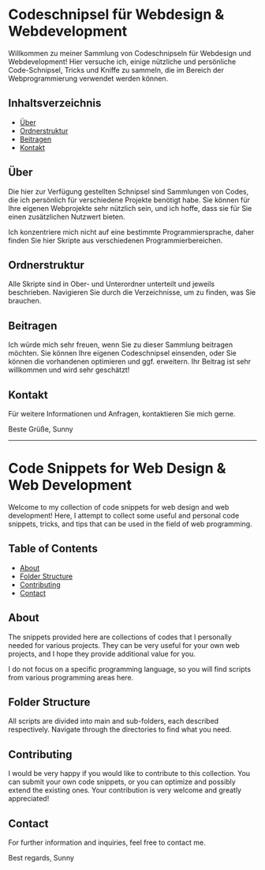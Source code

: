 # Codeschnipsel für Webdesign & Webdevelopment

Willkommen zu meiner Sammlung von Codeschnipseln für Webdesign und Webdevelopment! Hier versuche ich, einige nützliche und persönliche Code-Schnipsel, Tricks und Kniffe zu sammeln, die im Bereich der Webprogrammierung verwendet werden können.

## Inhaltsverzeichnis
- [Über](#über)
- [Ordnerstruktur](#ordnerstruktur)
- [Beitragen](#beitragen)
- [Kontakt](#kontakt)

## Über

Die hier zur Verfügung gestellten Schnipsel sind Sammlungen von Codes, die ich persönlich für verschiedene Projekte benötigt habe. Sie können für Ihre eigenen Webprojekte sehr nützlich sein, und ich hoffe, dass sie für Sie einen zusätzlichen Nutzwert bieten. 

Ich konzentriere mich nicht auf eine bestimmte Programmiersprache, daher finden Sie hier Skripte aus verschiedenen Programmierbereichen.

## Ordnerstruktur

Alle Skripte sind in Ober- und Unterordner unterteilt und jeweils beschrieben. Navigieren Sie durch die Verzeichnisse, um zu finden, was Sie brauchen.

## Beitragen

Ich würde mich sehr freuen, wenn Sie zu dieser Sammlung beitragen möchten. Sie können Ihre eigenen Codeschnipsel einsenden, oder Sie können die vorhandenen optimieren und ggf. erweitern. Ihr Beitrag ist sehr willkommen und wird sehr geschätzt!

## Kontakt

Für weitere Informationen und Anfragen, kontaktieren Sie mich gerne.

Beste Grüße,
Sunny

----

# Code Snippets for Web Design & Web Development

Welcome to my collection of code snippets for web design and web development! Here, I attempt to collect some useful and personal code snippets, tricks, and tips that can be used in the field of web programming.

## Table of Contents
- [About](#about)
- [Folder Structure](#folder-structure)
- [Contributing](#contributing)
- [Contact](#contact)

## About

The snippets provided here are collections of codes that I personally needed for various projects. They can be very useful for your own web projects, and I hope they provide additional value for you. 

I do not focus on a specific programming language, so you will find scripts from various programming areas here.

## Folder Structure

All scripts are divided into main and sub-folders, each described respectively. Navigate through the directories to find what you need.

## Contributing

I would be very happy if you would like to contribute to this collection. You can submit your own code snippets, or you can optimize and possibly extend the existing ones. Your contribution is very welcome and greatly appreciated!

## Contact

For further information and inquiries, feel free to contact me.

Best regards,
Sunny
